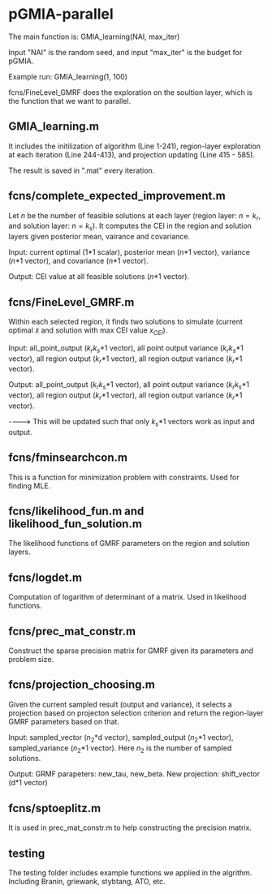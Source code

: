 # pGMIA-parallel
The main function is: GMIA_learning(NAI, max_iter)

Input "NAI" is the random seed, and input "max_iter" is the budget for pGMIA.

Example run: GMIA_learning(1, 100)

fcns/FineLevel_GMRF does the exploration on the soultion layer, which is the function that we want to parallel.

## GMIA_learning.m 

It includes the initilization of algorithm (Line 1-241), 
region-layer exploration at each iteration (Line 244-413), 
and projection updating (Line 415 - 585).

The result is saved in ".mat" every iteration.

## fcns/complete_expected_improvement.m

Let $n$ be the number of feasible solutions at each layer (region layer: $n = k_r$, and solution layer: $n = k_s$).
It computes the CEI in the region and solution layers given posterior mean, vairance and covariance.

Input: current optimal (1*1 scalar), posterior mean ($n$*1 vector), variance ($n$*1 vector), and covariance ($n$*1 vector).

Output: CEI value at all feasible solutions ($n$*1 vector).

## fcns/FineLevel_GMRF.m

Within each selected region, it finds two solutions to simulate (current optimal $\tilde{x}$ and solution with max CEI value $x_{CEI}$).

Input: all_point_output ($k_rk_s$*1 vector), all point output variance ($k_rk_s$*1 vector), all region output ($k_r$*1 vector), all region output variance ($k_r$*1 vector).   

Output: all_point_output ($k_rk_s$*1 vector), all point output variance ($k_rk_s$*1 vector), all region output ($k_r$*1 vector), all region output variance ($k_r$*1 vector).

----> This will be updated such that only $k_s$*1 vectors work as input and output.

## fcns/fminsearchcon.m

This is a function for minimization problem with constraints. Used for finding MLE.

## fcns/likelihood_fun.m and likelihood_fun_solution.m

The likelihood functions of GMRF parameters on the region and solution layers.

## fcns/logdet.m

Computation of logarithm of determinant of a matrix. Used in likelihood functions.

## fcns/prec_mat_constr.m

Construct the sparse precision matrix for GMRF given its parameters and problem size.

## fcns/projection_choosing.m

Given the current sampled result (output and variance), it selects a projection based on projecton selection criterion and return the region-layer GMRF parameters based on that.

Input: sampled_vector ($n_2$*d vector), sampled_output ($n_2$*1 vector), sampled_variance ($n_2$*1 vector). Here $n_2$ is the number of sampled solutions.

Output: GRMF parapeters: new_tau, new_beta. New projection: shift_vector (d*1 vector)

## fcns/sptoeplitz.m

It is used in prec_mat_constr.m to help constructing the precision matrix.

## testing

The testing folder includes example functions we applied in the algrithm. Including Branin, griewank, stybtang, ATO, etc.
